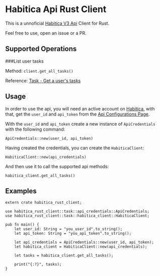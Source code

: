 # Habitica Api Rust Client

This is a unnoficial [Habitica V3 Api](https://habitica.com/apidoc) Client for Rust.

Feel free to use, open an issue or a PR.

## Supported Operations

###List user tasks

Method: `client.get_all_tasks()`

Reference: [Task - Get a user's tasks](https://habitica.com/apidoc/#api-Task-GetUserTasks)

## Usage
In order to use the api, you will need an active account on [Habitica](https://habitica.com/), with that, get the `user_id` and `api_token` from the [Api Configurations Page](https://habitica.com/user/settings/api).

With the `user_id` and `api_token` create a new instance of `ApiCredentials` with the following command:

`ApiCredentials::new(user_id, api_token)`

Having created the credentials, you can create the `HabiticaClient`:

`HabiticaClient::new(api_credentials)`

And then use it to call the supported api methods:

`habitica_client.get_all_tasks()`

## Examples

```
extern crate habitica_rust_client;

use habitica_rust_client::task::api_credentials::ApiCredentials;
use habitica_rust_client::task::habitica_client::HabiticaClient;

pub fn main() {
    let user_id: String = "you_user_id".to_string();
    let api_token: String = "you_api_token".to_string();

    let api_credentials = ApiCredentials::new(user_id, api_token);
    let habitica_client = HabiticaClient::new(api_credentials);

    let tasks = habitica_client.get_all_tasks();

    print("{:?}", tasks);
}

```
